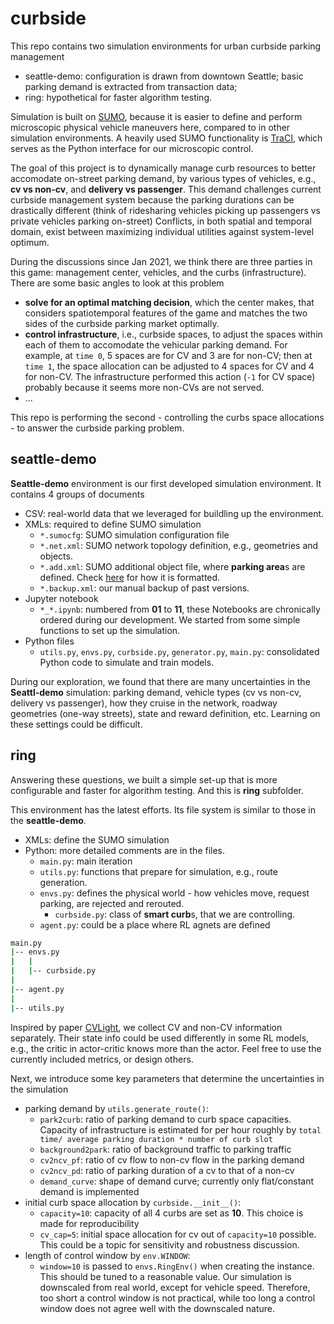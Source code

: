 # curbside

This repo contains two simulation environments for urban curbside parking management
+ seattle-demo: configuration is drawn from downtown Seattle; basic parking demand is extracted from transaction data;
+ ring: hypothetical for faster algorithm testing.

Simulation is built on [SUMO](https://sumo.dlr.de/docs/index.html), because it is easier to define and perform microscopic physical vehicle maneuvers here, compared to in other simulation environments. A heavily used SUMO functionality is [TraCI](https://sumo.dlr.de/docs/TraCI.html), which serves as the Python interface for our microscopic control.

The goal of this project is to dynamically manage curb resources to better accomodate on-street parking demand, by various types of vehicles, e.g., **cv vs non-cv**, and **delivery vs passenger**. This demand challenges current curbside management system because the parking durations can be drastically different (think of ridesharing vehicles picking up passengers vs private vehicles parking on-street) Conflicts, in both spatial and temporal domain, exist between maximizing individual utilities against system-level optimum.

During the discussions since Jan 2021, we think there are three parties in this game: management center, vehicles, and the curbs (infrastructure). There are some basic angles to look at this problem
+ **solve for an optimal matching decision**, which the center makes, that considers spatiotemporal features of the game and matches the two sides of the curbside parking market optimally.
+ **control infrastructure**, i.e., curbside spaces, to adjust the spaces within each of them to accomodate the vehicular parking demand. For example, at `time 0`, 5 spaces are for CV and 3 are for non-CV; then at `time 1`, the space allocation can be adjusted to 4 spaces for CV and 4 for non-CV. The infrastructure performed this action (`-1` for CV space) probably because it seems more non-CVs are not served.
+ ...

This repo is performing the second - controlling the curbs space allocations - to answer the curbside parking problem.

## seattle-demo

**Seattle-demo** environment is our first developed simulation environment. It contains 4 groups of documents
+ CSV: real-world data that we leveraged for buildling up the environment.
+ XMLs: required to define SUMO simulation
    - `*.sumocfg`: SUMO simulation configuration file
    - `*.net.xml`: SUMO network topology definition, e.g., geometries and objects.
    - `*.add.xml`: SUMO additional object file, where **parking area**s are defined. Check [here](https://sumo.dlr.de/docs/sumo.html#format_of_additional_files) for how it is formatted.
    - `*.backup.xml`: our manual backup of past versions. 
+ Jupyter notebook
    - `*_*.ipynb`: numbered from **01** to **11**, these Notebooks are chronically ordered during our development. We started from some simple functions to set up the simulation.
+ Python files
    - `utils.py`, `envs.py`, `curbside.py`, `generator.py`, `main.py`: consolidated Python code to simulate and train models.

During our exploration, we found that there are many uncertainties in the **Seattl-demo** simulation: parking demand, vehicle types (cv vs non-cv, delivery vs passenger), how they cruise in the network, roadway geometries (one-way streets), state and reward definition, etc. Learning on these settings could be difficult.

## ring

Answering these questions, we built a simple set-up that is more configurable and faster for algorithm testing. And this is **ring** subfolder.

This environment has the latest efforts. Its file system is similar to those in the **seattle-demo**.
+ XMLs: define the SUMO simulation
+ Python: more detailed comments are in the files.
    - `main.py`: main iteration
    - `utils.py`: functions that prepare for simulation, e.g., route generation.
    - `envs.py`: defines the physical world - how vehicles move, request parking, are rejected and rerouted.
        * `curbside.py`: class of **smart curb**s, that we are controlling.
    - `agent.py`: could be a place where RL agnets are defined
```bash
main.py
|-- envs.py
|   |
|   |-- curbside.py
|
|-- agent.py
|
|-- utils.py
```

Inspired by paper [CVLight](https://arxiv.org/pdf/2104.10340.pdf), we collect CV and non-CV information separately. Their state info could be used differently in some RL models, e.g., the critic in actor-critic knows more than the actor. Feel free to use the currently included metrics, or design others.

Next, we introduce some key parameters that determine the uncertainties in the simulation
+ parking demand by `utils.generate_route()`:
    - `park2curb`: ratio of parking demand to curb space capacities. Capacity of infrastructure is estimated for per hour roughly by `total time/ average parking duration * number of curb slot`
    - `background2park`: ratio of background traffic to parking traffic
    - `cv2ncv_pf`: ratio of cv flow to non-cv flow in the parking demand
    - `cv2ncv_pd`: ratio of parking duration of a cv to that of a non-cv
    - `demand_curve`: shape of demand curve; currently only flat/constant demand is implemented
+ initial curb space allocation by `curbside.__init__()`:
    - `capacity=10`: capacity of all 4 curbs are set as **10**. This choice is made for reproducibility
    - `cv_cap=5`: initial space allocation for cv out of `capacity=10` possible. This could be a topic for sensitivity and robustness discussion.
+ length of control window by `env.WINDOW`:
    - `window=10` is passed to `envs.RingEnv()` when creating the instance. This should be tuned to a reasonable value. Our simulation is downscaled from real world, except for vehicle speed. Therefore, too short a control window is not practical, while too long a control window does not agree well with the downscaled nature.